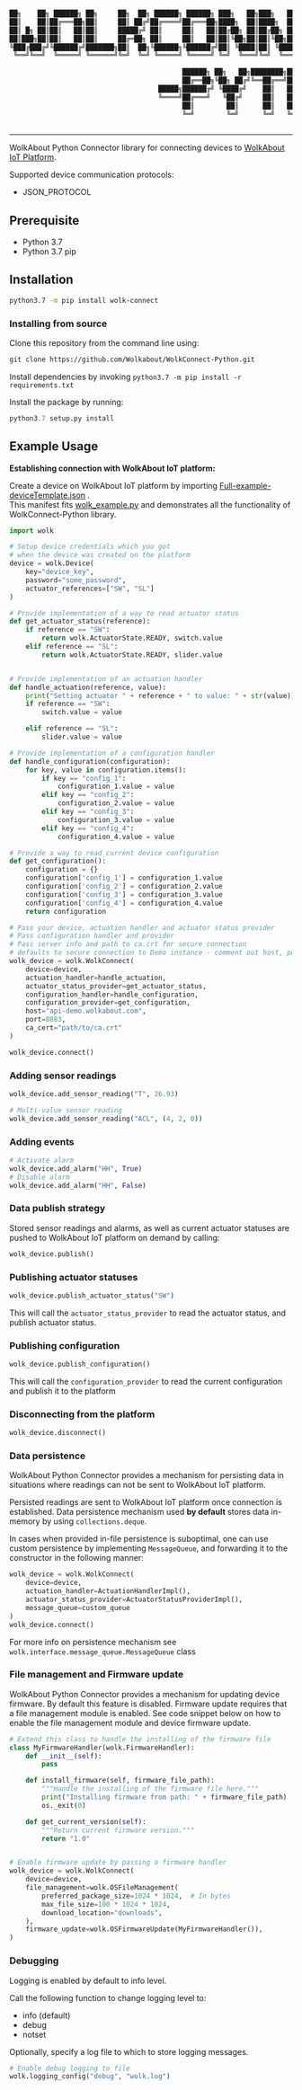 ```sh

██╗    ██╗ ██████╗ ██╗     ██╗  ██╗ ██████╗ ██████╗ ███╗   ██╗███╗   ██╗███████╗ ██████╗████████╗
██║    ██║██╔═══██╗██║     ██║ ██╔╝██╔════╝██╔═══██╗████╗  ██║████╗  ██║██╔════╝██╔════╝╚══██╔══╝
██║ █╗ ██║██║   ██║██║     █████╔╝ ██║     ██║   ██║██╔██╗ ██║██╔██╗ ██║█████╗  ██║        ██║   
██║███╗██║██║   ██║██║     ██╔═██╗ ██║     ██║   ██║██║╚██╗██║██║╚██╗██║██╔══╝  ██║        ██║   
╚███╔███╔╝╚██████╔╝███████╗██║  ██╗╚██████╗╚██████╔╝██║ ╚████║██║ ╚████║███████╗╚██████╗   ██║   
 ╚══╝╚══╝  ╚═════╝ ╚══════╝╚═╝  ╚═╝ ╚═════╝ ╚═════╝ ╚═╝  ╚═══╝╚═╝  ╚═══╝╚══════╝ ╚═════╝   ╚═╝   
                                                                                                 
                                           ██████╗ ██╗   ██╗████████╗██╗  ██╗ ██████╗ ███╗   ██╗ 
                                           ██╔══██╗╚██╗ ██╔╝╚══██╔══╝██║  ██║██╔═══██╗████╗  ██║ 
                                     █████╗██████╔╝ ╚████╔╝    ██║   ███████║██║   ██║██╔██╗ ██║ 
                                     ╚════╝██╔═══╝   ╚██╔╝     ██║   ██╔══██║██║   ██║██║╚██╗██║ 
                                           ██║        ██║      ██║   ██║  ██║╚██████╔╝██║ ╚████║ 
                                           ╚═╝        ╚═╝      ╚═╝   ╚═╝  ╚═╝ ╚═════╝ ╚═╝  ╚═══╝ 
                                                                                                 

```
----
WolkAbout Python Connector library for connecting devices to [WolkAbout IoT Platform](https://demo.wolkabout.com/#/login).

Supported device communication protocols:
* JSON_PROTOCOL

## Prerequisite

* Python 3.7
* Python 3.7 pip


## Installation

```sh
python3.7 -m pip install wolk-connect
```

### Installing from source

Clone this repository from the command line using:
```sh
git clone https://github.com/Wolkabout/WolkConnect-Python.git
```

Install dependencies by invoking `python3.7 -m pip install -r requirements.txt`

Install the package by running:
```python
python3.7 setup.py install
```

## Example Usage

**Establishing connection with WolkAbout IoT platform:**

Create a device on WolkAbout IoT platform by importing [Full-example-deviceTemplate.json](https://github.com/Wolkabout/WolkConnect-Python/blob/master/examples/full_feature_set/Full-example-deviceTemplate.json) .<br />
This manifest fits [wolk_example.py](https://github.com/Wolkabout/WolkConnect-Python/blob/master/examples/full_feature_set/wolk_example.py) and demonstrates all the functionality of WolkConnect-Python library.

```python
import wolk

# Setup device credentials which you got
# when the device was created on the platform
device = wolk.Device(
    key="device_key",
    password="some_password",
    actuator_references=["SW", "SL"]
)

# Provide implementation of a way to read actuator status
def get_actuator_status(reference):
    if reference == "SW":
        return wolk.ActuatorState.READY, switch.value
    elif reference == "SL":
        return wolk.ActuatorState.READY, slider.value


# Provide implementation of an actuation handler
def handle_actuation(reference, value):
    print("Setting actuator " + reference + " to value: " + str(value))
    if reference == "SW":
        switch.value = value

    elif reference == "SL":
        slider.value = value

# Provide implementation of a configuration handler
def handle_configuration(configuration):
    for key, value in configuration.items():
        if key == "config_1":
            configuration_1.value = value
        elif key == "config_2":
            configuration_2.value = value
        elif key == "config_3":
            configuration_3.value = value
        elif key == "config_4":
            configuration_4.value = value

# Provide a way to read current device configuration
def get_configuration():
    configuration = {}
    configuration['config_1'] = configuration_1.value
    configuration['config_2'] = configuration_2.value
    configuration['config_3'] = configuration_3.value
    configuration['config_4'] = configuration_4.value
    return configuration

# Pass your device, actuation handler and actuator status provider
# Pass configuration handler and provider
# Pass server info and path to ca.crt for secure connection
# defaults to secure connection to Demo instance - comment out host, port and ca_cert
wolk_device = wolk.WolkConnect(
    device=device,
    actuation_handler=handle_actuation,
    actuator_status_provider=get_actuator_status,
    configuration_handler=handle_configuration,
    configuration_provider=get_configuration,
    host="api-demo.wolkabout.com",
    port=8883,
    ca_cert="path/to/ca.crt"
)

wolk_device.connect()
```

### Adding sensor readings
```python
wolk_device.add_sensor_reading("T", 26.93)

# Multi-value sensor reading
wolk_device.add_sensor_reading("ACL", (4, 2, 0))
```

### Adding events
```python
# Activate alarm
wolk_device.add_alarm("HH", True)
# Disable alarm
wolk_device.add_alarm("HH", False)
```

### Data publish strategy
Stored sensor readings and alarms, as well as current actuator statuses are pushed to WolkAbout IoT platform on demand by calling:
```python
wolk_device.publish()
```

### Publishing actuator statuses
```python
wolk_device.publish_actuator_status("SW")
```
This will call the `actuator_status_provider` to read the actuator status, and publish actuator status.


### Publishing configuration
```python
wolk_device.publish_configuration()
```
This will call the `configuration_provider` to read the current configuration and publish it to the platform


### Disconnecting from the platform
```python
wolk_device.disconnect()
```

### Data persistence

WolkAbout Python Connector provides a mechanism for persisting data in situations where readings can not be sent to WolkAbout IoT platform.

Persisted readings are sent to WolkAbout IoT platform once connection is established.
Data persistence mechanism used **by default** stores data in-memory by using `collections.deque`.

In cases when provided in-file persistence is suboptimal, one can use custom persistence by implementing `MessageQueue`, and forwarding it to the constructor in the following manner:

```python
wolk_device = wolk.WolkConnect(
    device=device,
    actuation_handler=ActuationHandlerImpl(),
    actuator_status_provider=ActuatorStatusProviderImpl(),
    message_queue=custom_queue
)
wolk_device.connect()
```

For more info on persistence mechanism see `wolk.interface.message_queue.MessageQueue` class


### File management and Firmware update

WolkAbout Python Connector provides a mechanism for updating device firmware.
By default this feature is disabled. Firmware update requires that a file management module is enabled.
See code snippet below on how to enable the file management module and device firmware update.

```python
# Extend this class to handle the installing of the firmware file
class MyFirmwareHandler(wolk.FirmwareHandler):
    def __init__(self):
        pass

    def install_firmware(self, firmware_file_path):
        """Handle the installing of the firmware file here."""
        print("Installing firmware from path: " + firmware_file_path)
        os._exit(0)

    def get_current_version(self):
        """Return current firmware version."""
        return "1.0"


# Enable firmware update by passing a firmware handler
wolk_device = wolk.WolkConnect(
    device=device,
    file_management=wolk.OSFileManagement(
        preferred_package_size=1024 * 1024,  # In bytes
        max_file_size=100 * 1024 * 1024,
        download_location="downloads",
    ),
    firmware_update=wolk.OSFirmwareUpdate(MyFirmwareHandler()),
)
```

### Debugging
Logging is enabled by default to info level.

Call the following function to change logging level to:
 * info (default)
 * debug
 * notset

Optionally, specify a log file to which to store logging messages.

```python
# Enable debug logging to file
wolk.logging_config("debug", "wolk.log")
```
